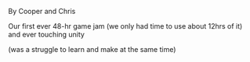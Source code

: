 By Cooper and Chris

Our first ever 48-hr game jam (we only had time to use about 12hrs of it) and ever touching unity 

(was a struggle to learn and make at the same time)

